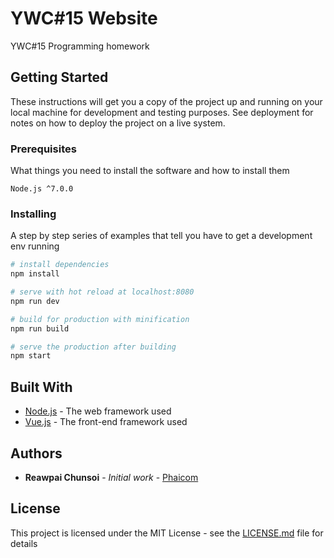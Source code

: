 # YWC#15 Website

YWC#15 Programming homework

## Getting Started

These instructions will get you a copy of the project up and running on your local machine for development and testing purposes. See deployment for notes on how to deploy the project on a live system.

### Prerequisites

What things you need to install the software and how to install them

```
Node.js ^7.0.0
```

### Installing

A step by step series of examples that tell you have to get a development env running

``` bash
# install dependencies
npm install

# serve with hot reload at localhost:8080
npm run dev

# build for production with minification
npm run build

# serve the production after building
npm start
```

## Built With

* [Node.js](https://nodejs.org/) - The web framework used
* [Vue.js](https://vuejs.org/) - The front-end framework used

## Authors

* **Reawpai Chunsoi** - *Initial work* - [Phaicom](https://github.com/Phaicom)

## License

This project is licensed under the MIT License - see the [LICENSE.md](LICENSE.md) file for details
